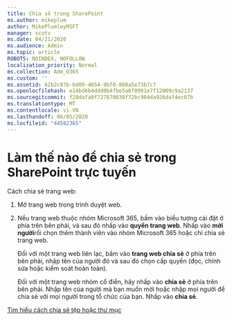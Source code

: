 ```yaml
---
title: Chia sẻ trong SharePoint
ms.author: mikeplum
author: MikePlumleyMSFT
manager: scotv
ms.date: 04/21/2020
ms.audience: Admin
ms.topic: article
ROBOTS: NOINDEX, NOFOLLOW
localization_priority: Normal
ms.collection: Adm_O365
ms.custom: ''
ms.assetid: 62b2c87b-6d09-4654-9bf0-868a5e73b7c7
ms.openlocfilehash: e14bd6b4ddd0b4fbe5a6f0991e7f12009c9a2137
ms.sourcegitcommit: f28dafa0f727870038f72bc904da926daf4ec07b
ms.translationtype: MT
ms.contentlocale: vi-VN
ms.lasthandoff: 06/05/2020
ms.locfileid: "44582365"
---
```

# <a name="how-to-share-in-sharepoint-online"></a>Làm thế nào để chia sẻ trong SharePoint trực tuyến

Cách chia sẻ trang web:
  
1. Mở trang web trong trình duyệt web.
    
2. Nếu trang web thuộc nhóm Microsoft 365, bấm vào biểu tượng cài đặt ở phía trên bên phải, và sau đó nhấp vào **quyền trang web**. Nhấp vào **mời người**rồi chọn thêm thành viên vào nhóm Microsoft 365 hoặc chỉ chia sẻ trang web. 
    
    Đối với một trang web liên lạc, bấm vào **trang web chia sẻ** ở phía trên bên phải, nhập tên của người đó và sau đó chọn cấp quyền (đọc, chỉnh sửa hoặc kiểm soát hoàn toàn). 
    
    Đối với một trang web nhóm cổ điển, hãy nhấp vào **chia sẻ** ở phía trên bên phải. Nhập tên của người mà bạn muốn mời hoặc nhập mọi người để chia sẻ với mọi người trong tổ chức của bạn. Nhấp vào **chia sẻ**.
    
[Tìm hiểu cách chia sẻ tệp hoặc thư mục](https://go.microsoft.com/fwlink/?linkid=511430)
  

